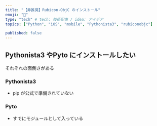 ```yaml
---
title: "【非推奨】Rubicon-ObjC のインストール"
emoji: "🐷"
type: "tech" # tech: 技術記事 / idea: アイデア
topics: ["Python", "iOS", "mobile", "Pythonista3", "rubiconobjc"]

published: false
---
```


## Pythonista3 やPyto にインストールしたい

それぞれの面倒さがある

### Pythonista3

- pip が公式で準備されていない

### Pyto

- すでにモジュールとして入っている
